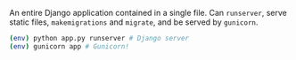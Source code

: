 An entire Django application contained in a single file. Can `runserver`, serve static files, `makemigrations` and `migrate`,
and be served by `gunicorn`.

```bash
(env) python app.py runserver # Django server
(env) gunicorn app # Gunicorn!
```